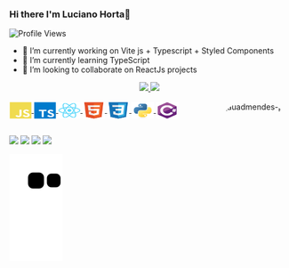 ### Hi there I'm Luciano Horta👋

<p> <img src="https://komarev.com/ghpvc/?username=auadmendes&color=yellow" alt="Profile Views" /> </p>

- 🔭 I’m currently working on Vite js + Typescript + Styled Components
- 🌱 I’m currently learning TypeScript
- 👯 I’m looking to collaborate on ReactJs projects


<div align="center">
  <a href="https://github.com/auadmendes">
  <img height="180em" src="https://github-readme-stats.vercel.app/api?username=auadmendes&show_icons=true&theme=dracula&include_all_commits=true&count_private=true"/>
  <img height="180em" src="https://github-readme-stats.vercel.app/api/top-langs/?username=auadmendes&layout=compact&langs_count=7&theme=dracula"/>
</div>
<div style="display: inline_block"><br>
  <img align="center" alt="Rafa-Js" height="30" width="40" src="https://raw.githubusercontent.com/devicons/devicon/master/icons/javascript/javascript-plain.svg">
  <img align="center" alt="Rafa-Ts" height="30" width="40" src="https://raw.githubusercontent.com/devicons/devicon/master/icons/typescript/typescript-plain.svg">
  <img align="center" alt="auadmendes" height="30" width="40" src="https://raw.githubusercontent.com/devicons/devicon/master/icons/react/react-original.svg">
  <img align="center" alt="auadmendes-HTML" height="30" width="40" src="https://raw.githubusercontent.com/devicons/devicon/master/icons/html5/html5-original.svg">
  <img align="center" alt="auadmendes-CSS" height="30" width="40" src="https://raw.githubusercontent.com/devicons/devicon/master/icons/css3/css3-original.svg">
  <img align="center" alt="auadmendes-Python" height="30" width="40" src="https://raw.githubusercontent.com/devicons/devicon/master/icons/python/python-original.svg">
  <img align="center" alt="auadmendes-Csharp" height="30" width="40" src="https://raw.githubusercontent.com/devicons/devicon/master/icons/csharp/csharp-original.svg">
  <img align="right" alt="auadmendes-pic" height="150" style="border-radius:50px;" src="https://media-exp1.licdn.com/dms/image/C4D03AQH2QWI8Qn67_w/profile-displayphoto-shrink_200_200/0/1649418811504?e=1664409600&v=beta&t=DKBa_P73xaV5EAAqjc-ji_GXgWVhz7-c7B2dCjTvVsM">
</div>
  
  ##
 
<div> 
  
  <a href="https://www.instagram.com/auadmendes/" target="_blank"><img src="https://img.shields.io/badge/-Instagram-%23E4405F?style=for-the-badge&logo=instagram&logoColor=white" target="_blank"></a>
 <a href="https://discord.gg/Lauad#4545" target="_blank"><img src="https://img.shields.io/badge/Discord-7289DA?style=for-the-badge&logo=discord&logoColor=white" target="_blank"></a> 
  <a href = "mailto:luciano.auad@gmail.com"><img src="https://img.shields.io/badge/-Gmail-%23333?style=for-the-badge&logo=gmail&logoColor=white" target="_blank"></a>
  <a href="https://www.linkedin.com/in/luciano-mendes-horta/" target="_blank"><img src="https://img.shields.io/badge/-LinkedIn-%230077B5?style=for-the-badge&logo=linkedin&logoColor=white" target="_blank"></a> 
 
  ![Snake animation](https://github.com/rafaballerini/rafaballerini/blob/output/github-contribution-grid-snake.svg)
 
</div>






<!--
**auadmendes/auadmendes** is a ✨ _special_ ✨ repository because its `README.md` (this file) appears on your GitHub profile.

Here are some ideas to get you started:

- 🔭 I’m currently working on ...
- 🌱 I’m currently learning ...
- 👯 I’m looking to collaborate on ...
- 🤔 I’m looking for help with ...
- 💬 Ask me about ...
- 📫 How to reach me: ...
- 😄 Pronouns: ...
- ⚡ Fun fact: ...
-->
